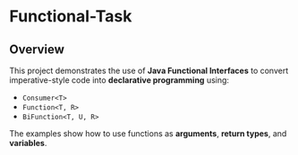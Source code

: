 # Functional-Task

## Overview
This project demonstrates the use of **Java Functional Interfaces** to convert imperative-style code into **declarative programming** using:

- `Consumer<T>`  
- `Function<T, R>`  
- `BiFunction<T, U, R>`  

The examples show how to use functions as **arguments**, **return types**, and **variables**.

